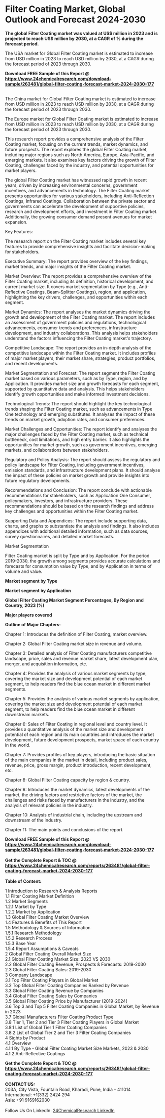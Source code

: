 <h1>Filter Coating Market, Global Outlook and Forecast 2024-2030</h1><p><strong>The global Filter Coating market was valued at US$ million in 2023 and is projected to reach US$ million by 2030, at a CAGR of % during the forecast period.</strong></p><p>
</p><p>The USA market for Global Filter Coating market is estimated to increase from USD million in 2023 to reach USD million by 2030, at a CAGR during the forecast period of 2023 through 2030.</p><div><b>Download FREE Sample of this Report @ 
            <a href="https://www.24chemicalresearch.com/download-sample/263481/global-filter-coating-forecast-market-2024-2030-177">
            https://www.24chemicalresearch.com/download-sample/263481/global-filter-coating-forecast-market-2024-2030-177</a></b></div><br><p>
</p><p>The China market for Global Filter Coating market is estimated to increase from USD million in 2023 to reach USD million by 2030, at a CAGR during the forecast period of 2023 through 2030.</p><p>
</p><p>The Europe market for Global Filter Coating market is estimated to increase from USD million in 2023 to reach USD million by 2030, at a CAGR during the forecast period of 2023 through 2030.</p><p>
</p><p>This research report provides a comprehensive analysis of the Filter Coating market, focusing on the current trends, market dynamics, and future prospects. The report explores the global Filter Coating market, including major regions such as North America, Europe, Asia-Pacific, and emerging markets. It also examines key factors driving the growth of Filter Coating, challenges faced by the industry, and potential opportunities for market players.</p><p>
The global Filter Coating market has witnessed rapid growth in recent years, driven by increasing environmental concerns, government incentives, and advancements in technology. The Filter Coating market presents opportunities for various stakeholders, including Anti-Reflection Coatings, Infrared Coatings. Collaboration between the private sector and governments can accelerate the development of supportive policies, research and development efforts, and investment in Filter Coating market. Additionally, the growing consumer demand present avenues for market expansion.</p><p>
Key Features:</p><p>
The research report on the Filter Coating market includes several key features to provide comprehensive insights and facilitate decision-making for stakeholders.</p><p>
Executive Summary: The report provides overview of the key findings, market trends, and major insights of the Filter Coating market.</p><p>
Market Overview: The report provides a comprehensive overview of the Filter Coating market, including its definition, historical development, and current market size. It covers market segmentation by Type (e.g., Anti-Reflective Coatings, Beam-Splitter Coatings), region, and application, highlighting the key drivers, challenges, and opportunities within each segment.</p><p>
Market Dynamics: The report analyses the market dynamics driving the growth and development of the Filter Coating market. The report includes an assessment of government policies and regulations, technological advancements, consumer trends and preferences, infrastructure development, and industry collaborations. This analysis helps stakeholders understand the factors influencing the Filter Coating market's trajectory.</p><p>
Competitive Landscape: The report provides an in-depth analysis of the competitive landscape within the Filter Coating market. It includes profiles of major market players, their market share, strategies, product portfolios, and recent developments.</p><p>
Market Segmentation and Forecast: The report segment the Filter Coating market based on various parameters, such as by Type, region, and by Application. It provides market size and growth forecasts for each segment, supported by quantitative data and analysis. This helps stakeholders identify growth opportunities and make informed investment decisions.</p><p>
Technological Trends: The report should highlight the key technological trends shaping the Filter Coating market, such as advancements in Type One technology and emerging substitutes. It analyses the impact of these trends on market growth, adoption rates, and consumer preferences.</p><p>
Market Challenges and Opportunities: The report identify and analyses the major challenges faced by the Filter Coating market, such as technical bottleneck, cost limitations, and high entry barrier. It also highlights the opportunities for market growth, such as government incentives, emerging markets, and collaborations between stakeholders.</p><p>
Regulatory and Policy Analysis: The report should assess the regulatory and policy landscape for Filter Coating, including government incentives, emission standards, and infrastructure development plans. It should analyse the impact of these policies on market growth and provide insights into future regulatory developments.</p><p>
Recommendations and Conclusion: The report conclude with actionable recommendations for stakeholders, such as Application One Consumer, policymakers, investors, and infrastructure providers. These recommendations should be based on the research findings and address key challenges and opportunities within the Filter Coating market.</p><p>
Supporting Data and Appendices: The report include supporting data, charts, and graphs to substantiate the analysis and findings. It also includes appendices with additional detailed information, such as data sources, survey questionnaires, and detailed market forecasts.</p><p>
Market Segmentation</p><p>
Filter Coating market is split by Type and by Application. For the period 2019-2030, the growth among segments provides accurate calculations and forecasts for consumption value by Type, and by Application in terms of volume and value.</p><p>
<strong>Market segment by Type</strong></p><p>
</p><p>
<strong>Market segment by Application</strong></p><p>
</p><p>
<strong>Global Filter Coating Market Segment Percentages, By Region and Country, 2023 (%)</strong></p><p>
</p><p>
<strong>Major players covered</strong></p><p>
</p><p>
</p><p><strong>Outline of Major Chapters:</strong></p><p>
Chapter 1: Introduces the definition of Filter Coating, market overview.</p><p>
Chapter 2: Global Filter Coating market size in revenue and volume.</p><p>
Chapter 3: Detailed analysis of Filter Coating manufacturers competitive landscape, price, sales and revenue market share, latest development plan, merger, and acquisition information, etc.</p><p>
Chapter 4: Provides the analysis of various market segments by type, covering the market size and development potential of each market segment, to help readers find the blue ocean market in different market segments.</p><p>
Chapter 5: Provides the analysis of various market segments by application, covering the market size and development potential of each market segment, to help readers find the blue ocean market in different downstream markets.</p><p>
Chapter 6: Sales of Filter Coating in regional level and country level. It provides a quantitative analysis of the market size and development potential of each region and its main countries and introduces the market development, future development prospects, market space of each country in the world.</p><p>
Chapter 7: Provides profiles of key players, introducing the basic situation of the main companies in the market in detail, including product sales, revenue, price, gross margin, product introduction, recent development, etc.</p><p>
Chapter 8: Global Filter Coating capacity by region &amp; country.</p><p>
Chapter 9: Introduces the market dynamics, latest developments of the market, the driving factors and restrictive factors of the market, the challenges and risks faced by manufacturers in the industry, and the analysis of relevant policies in the industry.</p><p>
Chapter 10: Analysis of industrial chain, including the upstream and downstream of the industry.</p><p>
Chapter 11: The main points and conclusions of the report.</p><div><b>Download FREE Sample of this Report @ 
            <a href="https://www.24chemicalresearch.com/download-sample/263481/global-filter-coating-forecast-market-2024-2030-177">
            https://www.24chemicalresearch.com/download-sample/263481/global-filter-coating-forecast-market-2024-2030-177</a></b></div><br><div><b>Get the Complete Report & TOC @ 
            <a href="https://www.24chemicalresearch.com/reports/263481/global-filter-coating-forecast-market-2024-2030-177">
            https://www.24chemicalresearch.com/reports/263481/global-filter-coating-forecast-market-2024-2030-177</a></b></div><br>
            <b>Table of Content:</b><p>1 Introduction to Research & Analysis Reports<br />
    1.1 Filter Coating Market Definition<br />
    1.2 Market Segments<br />
        1.2.1 Market by Type<br />
        1.2.2 Market by Application<br />
    1.3 Global Filter Coating Market Overview<br />
    1.4 Features & Benefits of This Report<br />
    1.5 Methodology & Sources of Information<br />
        1.5.1 Research Methodology<br />
        1.5.2 Research Process<br />
        1.5.3 Base Year<br />
        1.5.4 Report Assumptions & Caveats<br />
2 Global Filter Coating Overall Market Size<br />
    2.1 Global Filter Coating Market Size: 2023 VS 2030<br />
    2.2 Global Filter Coating Revenue, Prospects & Forecasts: 2019-2030<br />
    2.3 Global Filter Coating Sales: 2019-2030<br />
3 Company Landscape<br />
    3.1 Top Filter Coating Players in Global Market<br />
    3.2 Top Global Filter Coating Companies Ranked by Revenue<br />
    3.3 Global Filter Coating Revenue by Companies<br />
    3.4 Global Filter Coating Sales by Companies<br />
    3.5 Global Filter Coating Price by Manufacturer (2019-2024)<br />
    3.6 Top 3 and Top 5 Filter Coating Companies in Global Market, by Revenue in 2023<br />
    3.7 Global Manufacturers Filter Coating Product Type<br />
    3.8 Tier 1, Tier 2 and Tier 3 Filter Coating Players in Global Market<br />
        3.8.1 List of Global Tier 1 Filter Coating Companies<br />
        3.8.2 List of Global Tier 2 and Tier 3 Filter Coating Companies<br />
4 Sights by Product<br />
    4.1 Overview<br />
        4.1.1 By Type - Global Filter Coating Market Size Markets, 2023 & 2030<br />
        4.1.2 Anti-Reflective Coatings<br />
    </p><div><b>Get the Complete Report & TOC @ 
            <a href="https://www.24chemicalresearch.com/reports/263481/global-filter-coating-forecast-market-2024-2030-177">
            https://www.24chemicalresearch.com/reports/263481/global-filter-coating-forecast-market-2024-2030-177</a></b></div><br><b>CONTACT US:</b><br>
            203A, City Vista, Fountain Road, Kharadi, Pune, India - 411014<br>
            International: +1(332) 2424 294<br>
            Asia: +91 9169162030 <br><br>
            Follow Us On LinkedIn: <a href="https://www.linkedin.com/company/24chemicalresearch/">24ChemicalResearch LinkedIn</a>